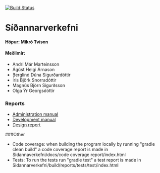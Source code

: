 [![Build Status](https://travis-ci.org/mikrotvison/Sidannarverkefni.png)](https://travis-ci.org/mikrotvison/Sidannarverkefni)

# Síðannarverkefni
#### Hópur: Míkró Tvíson
#### Meðlimir:
- Andri Már Marteinsson
- Ágúst Helgi Árnason
- Berglind Dúna Sigurðardóttir  
- Íris Björk Snorradóttir  
- Magnús Björn Sigurðsson  
- Olga Ýr Georgsdóttir  

### Reports
- [Administration manual](https://github.com/mikrotvison/Sidannarverkefni/blob/master/docs/AdministrationManual.md)
- [Development manual](https://github.com/mikrotvison/Sidannarverkefni/blob/master/docs/DevelopmentManual.md)
- [Design report](https://github.com/mikrotvison/Sidannarverkefni/blob/master/docs/designreport.md)

###Other
- Code coverage: when building the program locally by running "gradle clean build" a code coverage report is made in Sidannaverkefni/docs/code coverage report/index.html
- Tests: To run the tests run "gradle test" a test report is made in Sidannarverkefni/build/reports/tests/test/index.html
